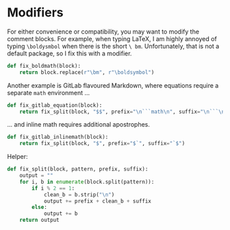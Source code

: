 
Modifiers
=========

For either convenience or compatibility, you may want to modify the comment
blocks. For example, when typing LaTeX, I am highly annoyed of typing 
`\boldysmbol` when there is the short `\ bm`. Unfortunately, that is not a 
default package, so I fix this with a modifier.

~~~py
def fix_boldmath(block):
    return block.replace(r"\bm", r"\boldsymbol")
~~~

Another example is GitLab flavoured Markdown, where equations require a
separate `math` environment ...

~~~py
def fix_gitlab_equation(block):
    return fix_split(block, "$$", prefix="\n```math\n", suffix="\n```\n")
~~~

... and inline math requires additional apostrophes.

~~~py
def fix_gitlab_inlinemath(block):
    return fix_split(block, "$", prefix="$`", suffix="`$")
~~~

Helper:

~~~py
def fix_split(block, pattern, prefix, suffix):
    output = ""
    for i, b in enumerate(block.split(pattern)):
        if i % 2 == 1:
            clean_b = b.strip("\n")
            output += prefix + clean_b + suffix
        else:
            output += b
    return output
~~~
